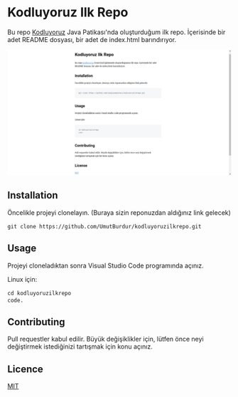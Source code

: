 # Kodluyoruz Ilk Repo
Bu repo [Kodluyoruz](https://www.kodluyoruz.org) Java Patikası'nda oluşturduğum ilk repo. İçerisinde bir adet README dosyası, bir adet de index.html barındırıyor.

![Ornek Resim](https://raw.githubusercontent.com/Kodluyoruz/taskforce/main/git/odev1/figures/markdown.png)

## Installation

Öncelikle projeyi clonelayın. (Buraya sizin reponuzdan aldığınız link gelecek)

```
git clone https://github.com/UmutBurdur/kodluyoruzilkrepo.git
```

## Usage

Projeyi cloneladıktan sonra Visual Studio Code programında açınız.

Linux için:

```
cd kodluyoruzilkrepo 
code.
```

## Contributing

Pull requestler kabul edilir. Büyük değişiklikler için, lütfen önce neyi değiştirmek istediğinizi tartışmak için konu açınız.

## Licence

[MIT](https://choosealicense.com/licenses/mit/)
